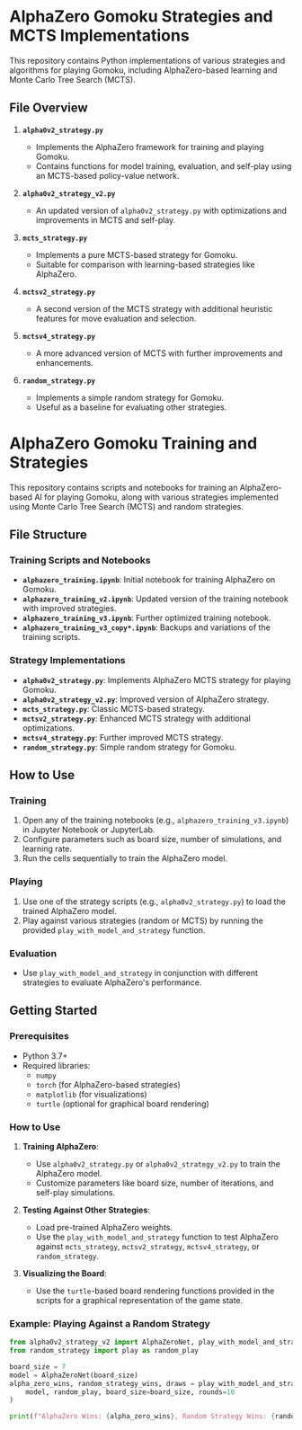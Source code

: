 # AlphaZero Gomoku Strategies and MCTS Implementations

This repository contains Python implementations of various strategies and algorithms for playing Gomoku, including AlphaZero-based learning and Monte Carlo Tree Search (MCTS).

## File Overview

1. **`alpha0v2_strategy.py`**
   - Implements the AlphaZero framework for training and playing Gomoku.
   - Contains functions for model training, evaluation, and self-play using an MCTS-based policy-value network.

2. **`alpha0v2_strategy_v2.py`**
   - An updated version of `alpha0v2_strategy.py` with optimizations and improvements in MCTS and self-play.

3. **`mcts_strategy.py`**
   - Implements a pure MCTS-based strategy for Gomoku.
   - Suitable for comparison with learning-based strategies like AlphaZero.

4. **`mctsv2_strategy.py`**
   - A second version of the MCTS strategy with additional heuristic features for move evaluation and selection.

5. **`mctsv4_strategy.py`**
   - A more advanced version of MCTS with further improvements and enhancements.

6. **`random_strategy.py`**
   - Implements a simple random strategy for Gomoku.
   - Useful as a baseline for evaluating other strategies.

# AlphaZero Gomoku Training and Strategies

This repository contains scripts and notebooks for training an AlphaZero-based AI for playing Gomoku, along with various strategies implemented using Monte Carlo Tree Search (MCTS) and random strategies.

## File Structure

### Training Scripts and Notebooks
- **`alphazero_training.ipynb`**: Initial notebook for training AlphaZero on Gomoku.
- **`alphazero_training_v2.ipynb`**: Updated version of the training notebook with improved strategies.
- **`alphazero_training_v3.ipynb`**: Further optimized training notebook.
- **`alphazero_training_v3_copy*.ipynb`**: Backups and variations of the training scripts.

### Strategy Implementations
- **`alpha0v2_strategy.py`**: Implements AlphaZero MCTS strategy for playing Gomoku.
- **`alpha0v2_strategy_v2.py`**: Improved version of AlphaZero strategy.
- **`mcts_strategy.py`**: Classic MCTS-based strategy.
- **`mctsv2_strategy.py`**: Enhanced MCTS strategy with additional optimizations.
- **`mctsv4_strategy.py`**: Further improved MCTS strategy.
- **`random_strategy.py`**: Simple random strategy for Gomoku.

## How to Use

### Training
1. Open any of the training notebooks (e.g., `alphazero_training_v3.ipynb`) in Jupyter Notebook or JupyterLab.
2. Configure parameters such as board size, number of simulations, and learning rate.
3. Run the cells sequentially to train the AlphaZero model.

### Playing
1. Use one of the strategy scripts (e.g., `alpha0v2_strategy.py`) to load the trained AlphaZero model.
2. Play against various strategies (random or MCTS) by running the provided `play_with_model_and_strategy` function.

### Evaluation
- Use `play_with_model_and_strategy` in conjunction with different strategies to evaluate AlphaZero's performance.


## Getting Started

### Prerequisites

- Python 3.7+
- Required libraries:
  - `numpy`
  - `torch` (for AlphaZero-based strategies)
  - `matplotlib` (for visualizations)
  - `turtle` (optional for graphical board rendering)

### How to Use

1. **Training AlphaZero**:
   - Use `alpha0v2_strategy.py` or `alpha0v2_strategy_v2.py` to train the AlphaZero model.
   - Customize parameters like board size, number of iterations, and self-play simulations.

2. **Testing Against Other Strategies**:
   - Load pre-trained AlphaZero weights.
   - Use the `play_with_model_and_strategy` function to test AlphaZero against `mcts_strategy`, `mctsv2_strategy`, `mctsv4_strategy`, or `random_strategy`.

3. **Visualizing the Board**:
   - Use the `turtle`-based board rendering functions provided in the scripts for a graphical representation of the game state.

### Example: Playing Against a Random Strategy

```python
from alpha0v2_strategy_v2 import AlphaZeroNet, play_with_model_and_strategy
from random_strategy import play as random_play

board_size = 7
model = AlphaZeroNet(board_size)
alpha_zero_wins, random_strategy_wins, draws = play_with_model_and_strategy(
    model, random_play, board_size=board_size, rounds=10
)

print(f"AlphaZero Wins: {alpha_zero_wins}, Random Strategy Wins: {random_strategy_wins}, Draws: {draws}")